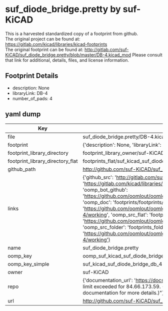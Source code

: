 # suf_diode_bridge.pretty by suf-KiCAD  
This is a harvested standardized copy of a footprint from github.  
The original project can be found at:  
https://gitlab.com/kicad/libraries/kicad-footprints  
The original footprint can be found at:
http://gitlab.com/suf-KiCAD/suf_diode_bridge.pretty/blob/master/DB-4.kicad_mod
Please consult that link for additional, details, files, and license information.  
## Footprint Details
* description: None  
* libraryLink: DB-4  
* number_of_pads: 4  
## yaml dump  
| Key | Value |  
| --- | --- |  
| file | suf_diode_bridge.pretty/DB-4.kicad_mod |  
| footprint | {'description': None, 'libraryLink': 'DB-4', 'number_of_pads': 4} |  
| footprint_library_directory | footprint_library_owner/suf-KiCAD_suf_diode_bridge.pretty |  
| footprint_library_directory_flat | footprints_flat/suf_kicad_suf_diode_bridge_db_4/working |  
| github_path | http://github.com/suf-KiCAD/suf_diode_bridge.pretty/blob/master/DB-4.kicad_mod |  
| links | {'github_src': 'http://gitlab.com/suf-KiCAD/suf_diode_bridge.pretty/blob/master/DB-4.kicad_mod', 'github_src_repo': 'https://gitlab.com/kicad/libraries/kicad-footprints', 'oomp_bot': 'footprints/suf_kicad_suf_diode_bridge_db_4/working', 'oomp_bot_github': 'https://github.com/oomlout/oomlout_oomp_footprint_bot/tree/main/footprints/suf_kicad_suf_diode_bridge_db_4/working', 'oomp_doc': 'footprints/footprints/suf-KiCAD/suf_diode_bridge/DB-4/working/', 'oomp_doc_github': 'https://github.com/oomlout/oomlout_oomp_footprint_doc/tree/main/footprints/footprints/suf-KiCAD/suf_diode_bridge/DB-4/working', 'oomp_src_flat': 'footprints_flat/footprints_flat/suf_kicad_suf_diode_bridge_db_4/working', 'oomp_src_flat_github': 'https://github.com/oomlout/oomlout_oomp_footprint_src/tree/main/footprints_flat/suf_kicad_suf_diode_bridge_db_4/working', 'oomp_src_folder': 'footprints_folder/footprints_folder/suf-KiCAD/suf_diode_bridge/DB-4/working', 'oomp_src_folder_github': 'https://github.com/oomlout/oomlout_oomp_footprint_src/tree/main/footprints_folder/suf-KiCAD/suf_diode_bridge/DB-4/working'} |  
| name | suf_diode_bridge.pretty |  
| oomp_key | oomp_suf_kicad_suf_diode_bridge_db_4 |  
| oomp_key_simple | suf_kicad_suf_diode_bridge_db_4 |  
| owner | suf-KiCAD |  
| repo | {'documentation_url': 'https://docs.github.com/rest/overview/resources-in-the-rest-api#rate-limiting', 'message': "API rate limit exceeded for 84.66.173.59. (But here's the good news: Authenticated requests get a higher rate limit. Check out the documentation for more details.)"} |  
| url | http://github.com/suf-KiCAD/suf_diode_bridge.pretty |  

